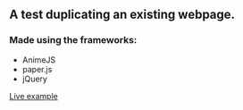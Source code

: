 ## A test duplicating an existing webpage.

### Made using the frameworks:
  * AnimeJS
  * paper.js
  * jQuery

[Live example](https://gaiagonen.github.io/test/
)

